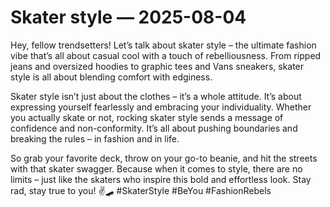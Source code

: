 # Skater style — 2025-08-04

Hey, fellow trendsetters! Let’s talk about skater style – the ultimate fashion vibe that’s all about casual cool with a touch of rebelliousness. From ripped jeans and oversized hoodies to graphic tees and Vans sneakers, skater style is all about blending comfort with edginess. 

Skater style isn’t just about the clothes – it’s a whole attitude. It’s about expressing yourself fearlessly and embracing your individuality. Whether you actually skate or not, rocking skater style sends a message of confidence and non-conformity. It’s all about pushing boundaries and breaking the rules – in fashion and in life. 

So grab your favorite deck, throw on your go-to beanie, and hit the streets with that skater swagger. Because when it comes to style, there are no limits – just like the skaters who inspire this bold and effortless look. Stay rad, stay true to you! ✌️🛹 #SkaterStyle #BeYou #FashionRebels